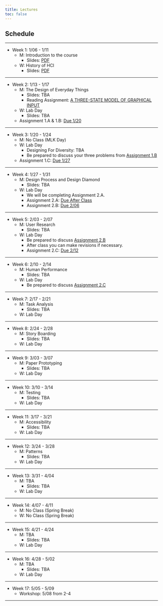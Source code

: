 ```yaml
---
title: Lectures
toc: false
---
```


## Schedule

---

- Week 1: 1/06 - 1/11
  - M: Introduction to the course
    - Slides: [PDF](includes/lectures/0-introduction.pdf)
  - W: History of HCI
    - Slides: [PDF](includes/lectures/1-history.pdf)

---

- Week 2: 1/13 - 1/17
  - M: The Design of Everyday Things
    - Slides: TBA
    - Reading Assignment: [A THREE-STATE MODEL OF GRAPHICAL INPUT](https://www.dgp.toronto.edu/OTP/papers/bill.buxton/3state.html)
  - W: Lab Day
    - Slides: TBA
  - Assignment 1.A & 1.B: [Due 1/20](mini-project.html#project-proposal)

---

- Week 3: 1/20 - 1/24
  - M: No Class (MLK Day)
  - W: Lab Day
    - Designing For Diversity: TBA
    - Be prepared to discuss your three problems from [Assignment 1.B](mini-project.html#assignment-1.b-problem-proposal)
  - Assignment 1.C: [Due 1/27](mini-project.html#project-proposal)

---

- Week 4: 1/27 - 1/31
  - M: Design Process and Design Diamond
    - Slides: TBA
  - W: Lab Day
    - We will be completing Assignment 2.A.
    - Assignment 2.A: [Due After Class](mini-project.html#assignment-2.a-planning-design-research)
    - Assignment 2.B: [Due 2/06](mini-project.html#assignment-2.b-initial-plan-for-design-research)

---

- Week 5: 2/03 - 2/07
  - M: User Research
    - Slides: TBA
  - W: Lab Day
    - Be prepared to discuss [Assignment 2.B](mini-project.html#assignment-2.b-initial-plan-for-design-research) 
    - After class you can make revisions if necessary.
    - Assignment 2.C: [Due 2/12](mini-project.html#assignment-2.c-starting-your-design-research)

---

- Week 6: 2/10 - 2/14
  - M: Human Performance
    - Slides: TBA
  - W: Lab Day
    - Be prepared to discuss [Assignment 2.C](mini-project.html#assignment-2.c-starting-your-design-research)

---

- Week 7: 2/17 - 2/21
  - M: Task Analysis
    - Slides: TBA
  - W: Lab Day

---

- Week 8: 2/24 - 2/28
  - M: Story Boarding
    - Slides: TBA
  - W: Lab Day

---

- Week 9: 3/03 - 3/07
  - M: Paper Prototyping
    - Slides: TBA
  - W: Lab Day

---

- Week 10: 3/10 - 3/14
  - M: Testing
    - Slides: TBA
  - W: Lab Day

---

- Week 11: 3/17 - 3/21
  - M: Accessibility
    - Slides: TBA
  - W: Lab Day

---

- Week 12: 3/24 - 3/28
  - M: Patterns
    - Slides: TBA
  - W: Lab Day

---

- Week 13: 3/31 - 4/04
  - M: TBA
    - Slides: TBA 
  - W: Lab Day

---

- Week 14: 4/07 - 4/11
  - M: No Class (Spring Break)
  - W: No Class (Spring Break)

---

- Week 15: 4/21 - 4/24
  - M: TBA
    - Slides: TBA
  - W: Lab Day

---

- Week 16: 4/28 - 5/02
  - M: TBA
    - Slides: TBA
  - W: Lab Day

---

- Week 17: 5/05 - 5/09
  - Workshop: 5/08 from 2-4

---